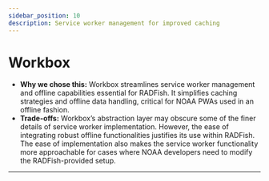 ```yaml
---
sidebar_position: 10
description: Service worker management for improved caching
---
```


# Workbox

- **Why we chose this:** Workbox streamlines service worker management and offline capabilities essential for RADFish. It simplifies caching strategies and offline data handling, critical for NOAA PWAs used in an offline fashion.
- **Trade-offs:** Workbox’s abstraction layer may obscure some of the finer details of service worker implementation. However, the ease of integrating robust offline functionalities justifies its use within RADFish. The ease of implementation also makes the service worker functionality more approachable for cases where NOAA developers need to modify the RADFish-provided setup.

---
